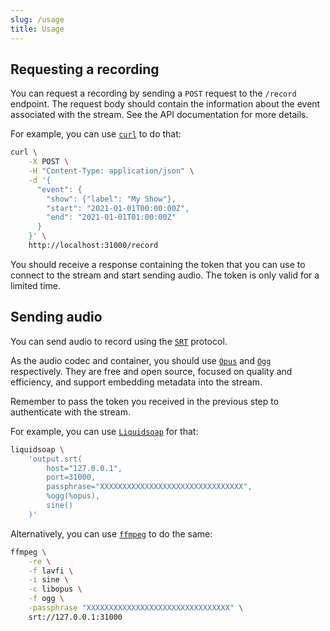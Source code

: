 ```yaml
---
slug: /usage
title: Usage
---
```


## Requesting a recording

You can request a recording by sending a `POST` request to the `/record` endpoint.
The request body should contain the information
about the event associated with the stream.
See the API documentation for more details.

For example, you can use [`curl`](https://curl.se) to do that:

```sh
curl \
    -X POST \
    -H "Content-Type: application/json" \
    -d '{
      "event": {
        "show": {"label": "My Show"},
        "start": "2021-01-01T00:00:00Z",
        "end": "2021-01-01T01:00:00Z"
      }
    }' \
    http://localhost:31000/record
```

You should receive a response containing the token
that you can use to connect to the stream and start sending audio.
The token is only valid for a limited time.

## Sending audio

You can send audio to record using the
[`SRT`](https://www.haivision.com/products/srt-secure-reliable-transport)
protocol.

As the audio codec and container,
you should use [`Opus`](https://opus-codec.org) and
[`Ogg`](https://www.xiph.org/ogg) respectively.
They are free and open source, focused on quality and efficiency,
and support embedding metadata into the stream.

Remember to pass the token you received in the previous step
to authenticate with the stream.

For example, you can use [`Liquidsoap`](https://www.liquidsoap.info) for that:

```sh
liquidsoap \
    'output.srt(
        host="127.0.0.1",
        port=31000,
        passphrase="XXXXXXXXXXXXXXXXXXXXXXXXXXXXXXXX",
        %ogg(%opus),
        sine()
    )'
```

Alternatively, you can use [`ffmpeg`](https://ffmpeg.org) to do the same:

```sh
ffmpeg \
    -re \
    -f lavfi \
    -i sine \
    -c libopus \
    -f ogg \
    -passphrase "XXXXXXXXXXXXXXXXXXXXXXXXXXXXXXXX" \
    srt://127.0.0.1:31000
```
